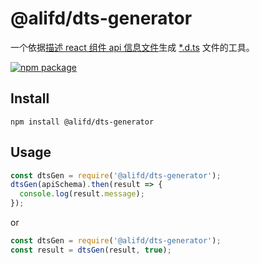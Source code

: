 # @alifd/dts-generator
一个依据[描述 react 组件 api 信息文件](https://github.com/alibaba-fusion/api-extractor)生成 [*.d.ts](https://blogs.msdn.microsoft.com/typescript/2016/12/14/writing-dts-files-for-types/) 文件的工具。

[![npm package](https://img.shields.io/npm/v/@alifd/dts-generator.svg?style=flat-square)](https://www.npmjs.org/package/@alifd/dts-generator)

## Install

```
npm install @alifd/dts-generator
```

## Usage

``` js
const dtsGen = require('@alifd/dts-generator');
dtsGen(apiSchema).then(result => {
  console.log(result.message);
});
```

or

``` js
const dtsGen = require('@alifd/dts-generator');
const result = dtsGen(result, true);
```
